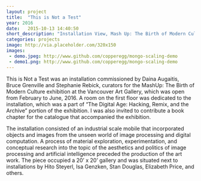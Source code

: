 ```yaml
---
layout: project
title:  "This is Not a Test"
year: 2016
date:   2015-10-13 14:40:50
short_description: "Installation View, Mash Up: The Birth of Modern Culture, Vancouver Art Gallery, Vancouver Canada"
categories: projects
image: http://via.placeholder.com/320x150
images:
 - demo.jpeg: http://www.github.com/copperegg/mongo-scaling-demo
 - demo1.png: http://www.github.com/copperegg/mongo-scaling-demo
---
```

This is Not a Test was an installation commissioned by Daina Augaitis, Bruce Grenville and Stephanie Rebick, curators for the MashUp: The Birth of Modern Culture exhibition at the Vancouver Art Gallery, which was open from February to June, 2016. A room on the first floor was dedicated to the installation, which was a part of “The Digital Age: Hacking, Remix, and the Archive” portion of the exhibition. I was also invited to contribute a book chapter for the catalogue that accompanied the exhibition.

The installation consisted of an industrial scale mobile that incorporated objects and images from the unseen world of image processing and digital computation. A process of material exploration, experimentation, and conceptual research into the topic of the aesthetics and politics of image processing and artificial intelligence preceded the production of the art work. The piece occupied a 20’ x 20’ gallery and was situated next to installations by Hito Steyerl, Isa Genzken, Stan Douglas, Elizabeth Price, and others.
